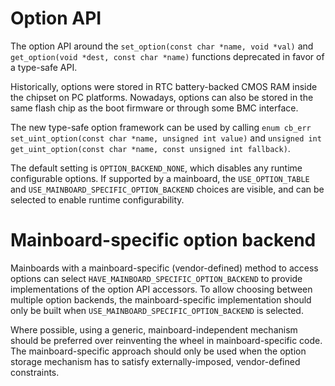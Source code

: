 # Option API

The option API around the `set_option(const char *name, void *val)` and
`get_option(void *dest, const char *name)` functions deprecated in favor
of a type-safe API.

Historically, options were stored in RTC battery-backed CMOS RAM inside
the chipset on PC platforms. Nowadays, options can also be stored in the
same flash chip as the boot firmware or through some BMC interface.

The new type-safe option framework can be used by calling
`enum cb_err set_uint_option(const char *name, unsigned int value)` and
`unsigned int get_uint_option(const char *name, const unsigned int fallback)`.

The default setting is `OPTION_BACKEND_NONE`, which disables any runtime
configurable options. If supported by a mainboard, the `USE_OPTION_TABLE`
and `USE_MAINBOARD_SPECIFIC_OPTION_BACKEND` choices are visible, and can
be selected to enable runtime configurability.

# Mainboard-specific option backend

Mainboards with a mainboard-specific (vendor-defined) method to access
options can select `HAVE_MAINBOARD_SPECIFIC_OPTION_BACKEND` to provide
implementations of the option API accessors. To allow choosing between
multiple option backends, the mainboard-specific implementation should
only be built when `USE_MAINBOARD_SPECIFIC_OPTION_BACKEND` is selected.

Where possible, using a generic, mainboard-independent mechanism should
be preferred over reinventing the wheel in mainboard-specific code. The
mainboard-specific approach should only be used when the option storage
mechanism has to satisfy externally-imposed, vendor-defined constraints.
